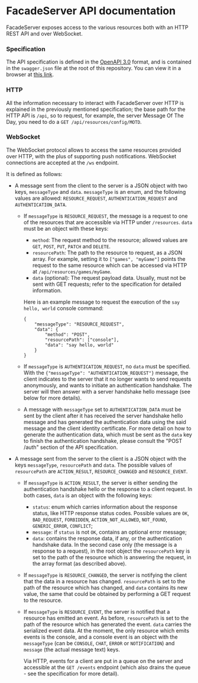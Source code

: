 # FacadeServer API documentation

FacadeServer exposes access to the various resources both with an HTTP REST API and over WebSocket.

### Specification
The API specification is defined in the [OpenAPI 3.0](https://github.com/OAI/OpenAPI-Specification) format, and is contained in the `swagger.json` file at the root of this repository.
You can view it in a browser at [this link](http://petstore.swagger.io/?url=https://raw.githubusercontent.com/gianluca-nitti/FacadeServer/rest-methods/swagger.json#/).

### HTTP
All the information necessary to interact with FacadeServer over HTTP is explained in the previously mentioned specification;
the base path for the HTTP API is `/api`, so to request, for example, the server Message Of The Day, you need to do a `GET /api/resources/config/MOTD`.

### WebSocket
The WebSocket protocol allows to access the same resources provided over HTTP, with the plus of supporting push notifications.
WebSocket connections are accepted at the `/ws` endpoint.

It is defined as follows:
* A message sent from the client to the server is a JSON object with two keys, `messageType` and `data`.
    `messageType` is an enum, and the following values are allowed: `RESOURCE_REQUEST`, `AUTHENTICATION_REQUEST` and `AUTHENTICATION_DATA`.
    * If `messageType` is `RESOURCE_REQUEST`, the message is a request to one of the resources that are accessible via HTTP under `/resources`. `data` must be an object with these keys:
       * `method`: The request method to the resource; allowed values are `GET`, `POST`, `PUT`, `PATCH` and `DELETE`.
       * `resourcePath`: The path to the resource to request, as a JSON array. For example, setting it to `["games", "myGame"]` points the request to the same resource which can be accessed via HTTP at `/api/resources/games/myGame`.
       * `data` (optional): The request payload data. Usually, must not be sent with GET requests; refer to the specification for detailed information.
    
        Here is an example message to request the execution of the `say hello, world` console command:
        ```
        {
            "messageType": "RESOURCE_REQUEST",
            "data": {
                "method": "POST",
                "resourcePath": ["console"],
                "data": "say hello, world"
            }
        }
        ```
     * If `messageType` is `AUTHENTICATION_REQUEST`, no `data` must be specified.
        With the `{"messageType": "AUTHENTICATION_REQUEST"}` message, the client indicates to the server that it no longer wants to send requests anonymously, and wants to initiate an authentication handshake.
        The server will then answer with a server handshake hello message (see below for more details).
     * A message with `messageType` set to `AUTHENTICATION_DATA` must be sent by the client after it has received the server handshake hello message and has generated the authentication data using the said message and the client identity certificate.
        For more detail on how to generate the authentication data, which must be sent as the `data` key to finish the authentication handshake, please consult the "POST /auth" section of the API specification.
* A message sent from the server to the client is a JSON object with the keys `messageType`, `resourcePath` and `data`.
The possible values of `resourcePath` are `ACTION_RESULT`, `RESOURCE_CHANGED` and `RESOURCE_EVENT`.
    * If `messageType` is `ACTION_RESULT`, the server is either sending the authentication handshake hello or the response to a client request.
       In both cases, `data` is an object with the following keys:
       * `status`: enum which carries information about the response status, like HTTP response status codes. Possible values are `OK`, `BAD_REQUEST`, `FORBIDDEN`, `ACTION_NOT_ALLOWED`, `NOT_FOUND`, `GENERIC_ERROR`, `CONFLICT`;
       * `message`: if `status` is not `OK`, contains an optional error message;
       * `data`: contains the response data, if any, or the authentication handshake data.
       In the second case only (the message is a response to a request), in the root object the `resourcePath` key is set to the path of the resource which is answering the request, in the array format (as described above).
    * If `messageType` is `RESOURCE_CHANGED`, the server is notifying the client that the data in a resource has changed.
        `resourcePath` is set to the path of the resource which has changed, and `data` contains its new value, the same that could be obtained by performing a GET request to the resource.
    * If `messageType` is `RESOURCE_EVENT`, the server is notified that a resource has emitted an event.
        As before, `resourcePath` is set to the path of the resource which has generated the event.
        `data` carries the serialized event data.
        At the moment, the only resource which emits events is the console, and a console event is an object with the `messageType` (can be `CONSOLE`, `CHAT`, `ERROR` or `NOTIFICATION`) and `message` (the actual message text) keys.
        
        Via HTTP, events for a client are put in a queue on the server and accessible at the `GET /events` endpoint (which also drains the queue - see the specification for more detail).